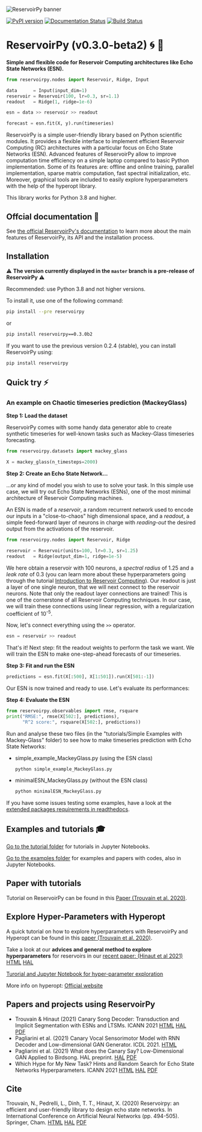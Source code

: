 ![ReservoirPy banner](static/rpy_banner_bw.png)

[![PyPI version](https://badge.fury.io/py/reservoirpy.svg)](https://badge.fury.io/py/reservoirpy)
[![Documentation Status](https://readthedocs.org/projects/reservoirpy/badge/?version=latest)](https://reservoirpy.readthedocs.io/en/latest/?badge=latest)
[![Build Status](https://travis-ci.org/reservoirpy/reservoirpy.svg?branch=master)](https://travis-ci.org/reservoirpy/reservoirpy)


# ReservoirPy (v0.3.0-**beta2**) 🌀 🧠
**Simple and flexible code for Reservoir Computing architectures like Echo State Networks (ESN).**


```python
from reservoirpy.nodes import Reservoir, Ridge, Input

data      = Input(input_dim=1)
reservoir = Reservoir(100, lr=0.3, sr=1.1)
readout   = Ridge(1, ridge=1e-6)

esn = data >> reservoir >> readout

forecast = esn.fit(X, y).run(timeseries)
```

ReservoirPy is a simple user-friendly library based on Python scientific modules. 
It provides a flexible interface to implement efficient Reservoir Computing (RC) 
architectures with a particular focus on Echo State Networks (ESN). 
Advanced features of ReservoirPy allow to improve computation time efficiency 
on a simple laptop compared to basic Python implementation. 
Some of its features are: offline and online training, parallel implementation, 
sparse matrix computation, fast spectral initialization, etc. 
Moreover, graphical tools are included to easily explore hyperparameters 
with the help of the hyperopt library.

This library works for Python 3.8 and higher.

## Offcial documentation 📖

See [the official ReservoirPy's documentation](https://reservoirpy.readthedocs.io/en/latest/?badge=latest)
to learn more about the main features of ReservoirPy, its API and the installation process.

## Installation

⚠️ **The version currently displayed in the `master` branch is a 
pre-release of ReservoirPy** ⚠️

Recommended: use Python 3.8 and not higher versions.

To install it, use one of the following command:

```bash
pip install --pre reservoirpy
```

or 

```bash
pip install reservoirpy==0.3.0b2
```

If you want to use the previous version 0.2.4 (stable), you can install ReservoirPy using:

```bash
pip install reservoirpy
```

## Quick try ⚡
### An example on Chaotic timeseries prediction (MackeyGlass)

**Step 1: Load the dataset**

ReservoirPy comes with some handy data generator able to create synthetic timeseries
for well-known tasks such as Mackey-Glass timeseries forecasting.

```python
from reservoirpy.datasets import mackey_glass

X = mackey_glass(n_timesteps=2000)
```

**Step 2: Create an Echo State Network...**

...or any kind of model you wish to use to solve your task. In this simple
use case, we will try out Echo State Networks (ESNs), one of the 
most minimal architecture of Reservoir Computing machines.

An ESN is made of 
a *reservoir*, a random recurrent network used to encode our 
inputs in a "close-to-chaos" high dimensional space, and a *readout*, a simple
feed-forward layer of neurons in charge with *reading-out* the desired output from
the activations of the reservoir. 
```python
from reservoirpy.nodes import Reservoir, Ridge

reservoir = Reservoir(units=100, lr=0.3, sr=1.25)
readout   = Ridge(output_dim=1, ridge=1e-5)
```

We here obtain a reservoir with 100 neurons, a *spectral radius* of 1.25 and 
a *leak rate* of 0.3 (you can learn more about these hyperparameters going through
the tutorial 
[Introduction to Reservoir Computing](./tutorials/Introduction%20%20to%20Reservoir%20Computing)).
Our readout is just a layer of one single neuron, that we will next connect to the
reservoir neurons. Note that only the readout layer connections are trained! 
This is one of the cornerstone of all Reservoir Computing techniques. In our
case, we will train these connections using linear regression, with a regularization
coefficient of 10<sup>-5</sup>.

Now, let's connect everything using the `>>` operator. 

```python
esn = reservoir >> readout
```

That's it! Next step: fit the readout weights to perform the task we want.
We will train the ESN to make one-step-ahead forecasts of our timeseries.

**Step 3: Fit and run the ESN**

```python
predictions = esn.fit(X[:500], X[1:501]).run(X[501:-1])
```

Our ESN is now trained and ready to use. Let's evaluate its performances:

**Step 4: Evaluate the ESN**

```python
from reservoirpy.observables import rmse, rsquare
print("RMSE:", rmse(X[502:], predictions), 
      "R^2 score:", rsquare(X[502:], predictions))
```

Run and analyse these two files (in the "tutorials/Simple Examples with Mackey-Glass" folder) to see how to make timeseries prediction with Echo State Networks:
- simple_example_MackeyGlass.py (using the ESN class)

    ```bash
    python simple_example_MackeyGlass.py
    ```

- minimalESN_MackeyGlass.py (without the ESN class)

    ```bash
    python minimalESN_MackeyGlass.py
    ```
  
If you have some issues testing some examples, have a look at the [extended packages requirements in readthedocs](https://reservoirpy.readthedocs.io/en/latest/installation.html#additional-dependencies-and-requirements).
  
## Examples and tutorials 🎓

[Go to the tutorial folder](./tutorials/) for tutorials in Jupyter Notebooks.

[Go to the examples folder](./examples/) for examples and papers with codes, also in Jupyter Notebooks.

## Paper with tutorials
Tutorial on ReservoirPy can be found in this [Paper (Trouvain et al. 2020)](https://hal.inria.fr/hal-02595026).

## Explore Hyper-Parameters with Hyperopt
A quick tutorial on how to explore hyperparameters with ReservoirPy and Hyperopt can be found in this [paper (Trouvain et al. 2020)](https://hal.inria.fr/hal-02595026).

Take a look at our **advices and general method to explore hyperparameters** for reservoirs in our [recent paper: (Hinaut et al 2021)](https://hal.inria.fr/hal-03203318/) [HTML](https://link.springer.com/chapter/10.1007/978-3-030-86383-8_7) [HAL](https://hal.inria.fr/hal-03203318)

[Turorial and Jupyter Notebook for hyper-parameter exploration](./examples/Optimization%20of%20hyperparameters)

More info on hyperopt: [Official website](http://hyperopt.github.io/hyperopt/)

## Papers and projects using ReservoirPy
- Trouvain & Hinaut (2021) Canary Song Decoder: Transduction and Implicit Segmentation with ESNs and LTSMs. ICANN 2021 [HTML](https://link.springer.com/chapter/10.1007/978-3-030-86383-8_6) [HAL](https://hal.inria.fr/hal-03203374) [PDF](https://hal.inria.fr/hal-03203374/document)
- Pagliarini et al. (2021) Canary Vocal Sensorimotor Model with RNN Decoder and Low-dimensional GAN Generator. ICDL 2021. [HTML](https://ieeexplore.ieee.org/abstract/document/9515607?casa_token=QbpNhxjtfFQAAAAA:3klJ9jDfA0EEbckAdPFeyfIwQf5qEicaKS-U94aIIqf2q5xkX74gWJcm3w9zxYy9SYOC49mQt6vF) 
- Pagliarini et al. (2021) What does the Canary Say? Low-Dimensional GAN Applied to Birdsong. HAL preprint. [HAL](https://hal.inria.fr/hal-03244723/) [PDF](https://hal.inria.fr/hal-03244723/document)
- Which Hype for My New Task? Hints and Random Search for Echo State Networks Hyperparameters. ICANN 2021 [HTML](https://link.springer.com/chapter/10.1007/978-3-030-86383-8_7) [HAL](https://hal.inria.fr/hal-03203318) [PDF](https://hal.inria.fr/hal-03203318)



## Cite
Trouvain, N., Pedrelli, L., Dinh, T. T., Hinaut, X. (2020) Reservoirpy: an efficient and user-friendly library to design echo state networks. In International Conference on Artificial Neural Networks (pp. 494-505). Springer, Cham. [HTML](https://link.springer.com/chapter/10.1007/978-3-030-61616-8_40) [HAL](https://hal.inria.fr/hal-02595026) [PDF](https://hal.inria.fr/hal-02595026/document)
